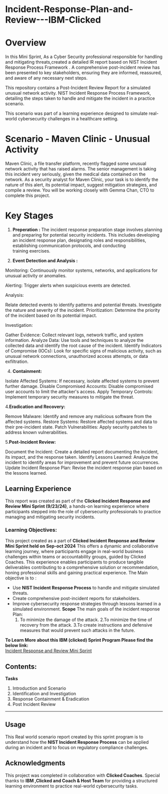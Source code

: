 # Incident-Response-Plan-and-Review---IBM-Clicked
# Overview
In this Mini Sprint, As a Cyber Security professional responsible for handling and mitigating threats,created a detailed IR report based on NIST Incident Response Process Framework . A comprehensive post-incident review has been presented to key stakeholders, ensuring they are informed, reassured, and aware of any necessary next steps.

This repository contains a Post-Incident Review Report for a simulated unusual network activity. NIST Incident Response Process Framework, detailing the steps taken to handle and mitigate the incident in a practice scenario.

This scenario was part of a learning experience designed to simulate real-world cybersecurity challenges in a healthcare setting.

# Scenario - Maven Clinic - Unusual Activity
 Maven Clinic, a file transfer platform, recently flagged some unusual network activity that has raised alarms. The senior management is taking this incident very seriously, given the medical data contained on the network. As a security analyst for Maven Clinic, your task is to identify the nature of this alert, its potential impact, suggest mitigation strategies, and compile a review. You will be working closely with Gemma Chan, CTO to complete this project.

 # Key Stages
 
 1. **Preperation :** The incident response preparation stage involves planning and preparing for potential security incidents. This includes developing an incident response plan, designating roles and responsibilities, establishing communication protocols, and conducting training exercises.
 
 2. **Event Detection and Analysis :**
    
Monitoring: Continuously monitor systems, networks, and applications for unusual activity or anomalies.

Alerting: Trigger alerts when suspicious events are detected.

Analysis:

Relate detected events to identify patterns and potential threats.
Investigate the nature and severity of the incident.
Prioritization: Determine the priority of the incident based on its potential impact.

Investigation:

Gather Evidence: Collect relevant logs, network traffic, and system information.
Analyze Data: Use tools and techniques to analyze the collected data and identify the root cause of the incident.
Identify Indicators of Compromise (IOCs): Look for specific signs of malicious activity, such as unusual network connections, unauthorized access attempts, or data exfiltration.
  
  4. **Containment:**
     
Isolate Affected Systems: If necessary, isolate affected systems to prevent further damage.
Disable Compromised Accounts: Disable compromised user accounts to limit the attacker's access.
Apply Temporary Controls: Implement temporary security measures to mitigate the threat.
   
   4.**Eradication and Recovery:**
   
Remove Malware: Identify and remove any malicious software from the affected systems.
Restore Systems: Restore affected systems and data to their pre-incident state.
Patch Vulnerabilities: Apply security patches to address known vulnerabilities.

   5.**Post-Incident Review:**
   
Document the Incident: Create a detailed report documenting the incident, its impact, and the response taken.
Identify Lessons Learned: Analyze the incident to identify areas for improvement and prevent future occurrences.
Update Incident Response Plan: Revise the incident response plan based on the lessons learned. 

## Learning Experience

This report was created as part of the **Clicked Incident Response and Review Mini Sprint (9/23/24)**, a hands-on learning experience where participants stepped into the role of cybersecurity professionals to practice managing and mitigating security incidents.

### Learning Objectives:

This project created as a part of **Clicked Incident Response and Review Mini Sprint held on Sep-oct 2024**
This offers a dynamic and collaborative learning journey, where participants engage in real-world business challenges within teams or accountability groups, guided by Clicked Coaches. This experience enables participants to produce tangible deliverables contributing to a comprehensive solution or recommendation, honing professional skills and gaining practical experience. 
The Main objective is to :
- Use **NIST Incident Response Process** to handle and mitigate simulated threats.
- Create comprehensive post-incident reports for stakeholders.
- Improve cybersecurity response strategies through lessons learned in a simulated environment.
**Scope**
  The main goals of the incident response Plan:  
  1. To minimize the damage of the attack.
  2.To minimize the time of recovery from the attack.
  3.To create instructions and defensive measures that would prevent such attacks in the future.

**To Learn More about this IBM (clicked) Sprint Program Please find the below link:**  
[Incident Response and Review Mini Sprint](https://www.clicked.com/learning-experience-page/incident-response-and-review-mini-sprint-9-23-24)

## Contents:
**Tasks**
1. Introduction and Scenario
2. Identification and Investigation
3. Response Containment & Eradication
4. Post Incident Review

---
## Usage

This Real world scenario report created by this sprint program is to understand how the **NIST Incident Response Process** can be applied during an incident and to focus on regulatory compliance challenges.

## Acknowledgments

This project was completed in collaboration with **Clicked Coaches**. Special thanks to **IBM ,Clicked and Coach & Host Team** for providing a structured learning environment to practice real-world cybersecurity tasks.
